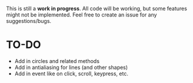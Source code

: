 This is still a **work in progress**. All code will be working, but some features might not be implemented. Feel free to create an issue for any suggestions/bugs.

# TO-DO

- Add in circles and related methods
- Add in antialiasing for lines (and other shapes)
- Add in event like on click, scroll, keypress, etc.
